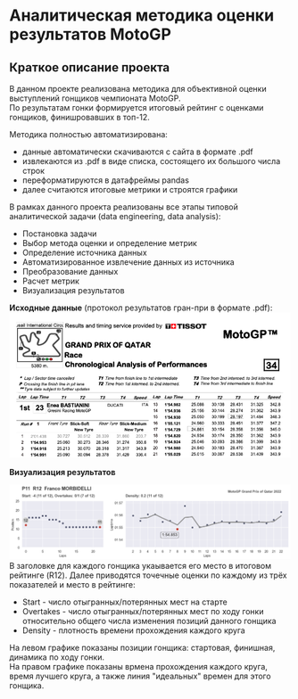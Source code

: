 # Аналитическая методика оценки результатов MotoGP

## Краткое описание проекта
 
В данном проекте реализована методика для объективной оценки выступлений гонщиков чемпионата MotoGP. <br>
По результатам гонки формируется итоговый рейтинг с оценками гонщиков, финишровавших в топ-12. <br>
 
Методика полностью автоматизирована:

- данные автоматически скачиваются с сайта в формате .pdf
- извлекаются из .pdf в виде списка, состоящего их большого числа строк 
- переформатируются в датафреймы pandas
- далее считаются итоговые метрики и строятся графики

В рамках данного проекта реализованы все этапы типовой аналитической задачи (data engineering, data analysis):

- Постановка задачи
- Выбор метода оценки и определение метрик
- Определение источника данных
- Автоматизированное извлечение данных из источника
- Преобразование данных
- Расчет метрик 
- Визуализация результатов
 
**Исходные данные** (протокол результатов гран-при в формате .pdf):
<img src='img/scr1.png'>

**Визуализация результатов** 

<img src='2022_qatar_franco_morbidelli.png'>
В заголовке для каждого гонщика укаывается его место в итоговом рейтинге (R12).
Далее приводятся точечные оценки по каждому из трёх показателей и место в рейтинге:

- Start - число отыгранных/потерянных мест на старте
- Overtakes - число отыгранных/потерянных мест по ходу гонки относительно общего числа изменения позиций данного гонщика
- Density - плотность времени прохождения каждого круга

На левом графике показаны позиции гонщика: стартовая, финишная, динамика по ходу гонки. <br>
На правом графике показаны врмена прохождения каждого круга, время лучшего круга, а также линия "идеальных" времен для этого гонщика.

